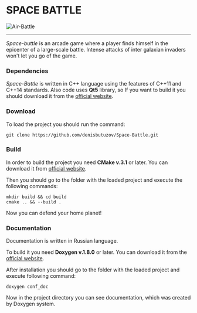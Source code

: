 # SPACE BATTLE
![Air-Battle](https://static.wixstatic.com/media/497e3a_37e647be1290423abde794f0c2c91bff~mv2.jpg/v1/fill/w_627,h_353/497e3a_37e647be1290423abde794f0c2c91bff~mv2.jpg)

***

*Space-buttle* is an arcade game where a player finds himself in the epicenter of a large-scale battle. Intense attacks of inter galaxian invaders won't let you go of the game.

### Dependencies
*Space-Battle* is written in C++ language using the features of C++11 and C++14 standards. Also code uses **Qt5** library, so If you want to build it you should download it from the [official website](https://www.qt.io/download).
 
### Download
To load the project you should run the command:
```
git clone https://github.com/denisbutuzov/Space-Battle.git
```

### Build
In order to build the project you need **CMake v.3.1** or later. You can download it from [official website](https://cmake.org/).

Then you should go to the folder with the loaded project and execute the following commands:
```
mkdir build && cd build
cmake .. && --build .
```
Now you can defend your home planet!

### Documentation

Documentation is written in Russian language.

To build it you need **Doxygen v.1.8.0** or later. You can download it from the [official website](http://www.doxygen.nl/).

After installation you should go to the folder with the loaded project and execute following command:
```
doxygen conf_doc
```
Now in the project directory you can see documentation, which was created by Doxygen system. 







